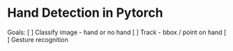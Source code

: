 # Hand Detection in Pytorch
Goals:
[ ] Classify image - hand or no hand
[ ] Track - bbox / point on hand
[ ] Gesture recognition
